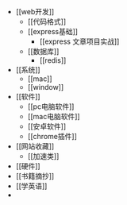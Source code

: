 - [[web开发]]
	- [[代码格式]]
	- [[express基础]]
		- [[express 文章项目实战]]
	- [[数据库]]
		- [[redis]]
- [[系统]]
	- [[mac]]
	- [[window]]
- [[软件]]
	- [[pc电脑软件]]
	- [[mac电脑软件]]
	- [[安卓软件]]
	- [[chrome插件]]
- [[网站收藏]]
	- [[加速类]]
- [[硬件]]
- [[书籍摘抄]]
- [[学英语]]
-
